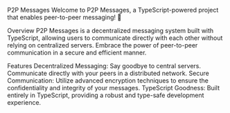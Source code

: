 P2P Messages
Welcome to P2P Messages, a TypeScript-powered project that enables peer-to-peer messaging! 🚀

Overview
P2P Messages is a decentralized messaging system built with TypeScript, allowing users to communicate directly with each other without relying on centralized servers. Embrace the power of peer-to-peer communication in a secure and efficient manner.

Features
Decentralized Messaging: Say goodbye to central servers. Communicate directly with your peers in a distributed network.
Secure Communication: Utilize advanced encryption techniques to ensure the confidentiality and integrity of your messages.
TypeScript Goodness: Built entirely in TypeScript, providing a robust and type-safe development experience.
